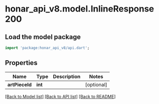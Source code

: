 # honar_api_v8.model.InlineResponse200

## Load the model package
```dart
import 'package:honar_api_v8/api.dart';
```

## Properties
Name | Type | Description | Notes
------------ | ------------- | ------------- | -------------
**artPieceId** | **int** |  | [optional]

[[Back to Model list]](../README.md#documentation-for-models) [[Back to API list]](../README.md#documentation-for-api-endpoints) [[Back to README]](../README.md)


